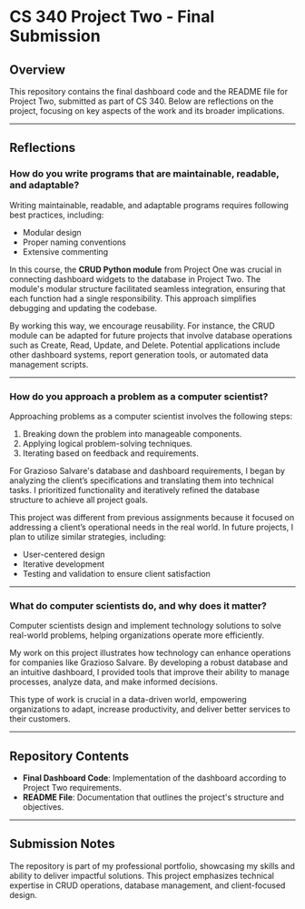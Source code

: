 # CS 340 Project Two - Final Submission

## Overview
This repository contains the final dashboard code and the README file for Project Two, submitted as part of CS 340. Below are reflections on the project, focusing on key aspects of the work and its broader implications.

---

## Reflections

### How do you write programs that are maintainable, readable, and adaptable?
Writing maintainable, readable, and adaptable programs requires following best practices, including:

- Modular design
- Proper naming conventions
- Extensive commenting

In this course, the **CRUD Python module** from Project One was crucial in connecting dashboard widgets to the database in Project Two. The module's modular structure facilitated seamless integration, ensuring that each function had a single responsibility. This approach simplifies debugging and updating the codebase.

By working this way, we encourage reusability. For instance, the CRUD module can be adapted for future projects that involve database operations such as Create, Read, Update, and Delete. Potential applications include other dashboard systems, report generation tools, or automated data management scripts.

---

### How do you approach a problem as a computer scientist?
Approaching problems as a computer scientist involves the following steps:

1. Breaking down the problem into manageable components.
2. Applying logical problem-solving techniques.
3. Iterating based on feedback and requirements.

For Grazioso Salvare's database and dashboard requirements, I began by analyzing the client’s specifications and translating them into technical tasks. I prioritized functionality and iteratively refined the database structure to achieve all project goals.

This project was different from previous assignments because it focused on addressing a client’s operational needs in the real world. In future projects, I plan to utilize similar strategies, including:

- User-centered design
- Iterative development
- Testing and validation to ensure client satisfaction
---

### What do computer scientists do, and why does it matter?
Computer scientists design and implement technology solutions to solve real-world problems, helping organizations operate more efficiently.

My work on this project illustrates how technology can enhance operations for companies like Grazioso Salvare. By developing a robust database and an intuitive dashboard, I provided tools that improve their ability to manage processes, analyze data, and make informed decisions.

This type of work is crucial in a data-driven world, empowering organizations to adapt, increase productivity, and deliver better services to their customers.

---

## Repository Contents
- **Final Dashboard Code**: Implementation of the dashboard according to Project Two requirements.  
- **README File**: Documentation that outlines the project's structure and objectives.

---

## Submission Notes
The repository is part of my professional portfolio, showcasing my skills and ability to deliver impactful solutions. This project emphasizes technical expertise in CRUD operations, database management, and client-focused design.
